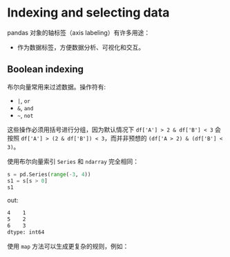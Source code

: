 # Indexing and selecting data

pandas 对象的轴标签（axis labeling）有许多用途：

- 作为数据标签，方便数据分析、可视化和交互。

## Boolean indexing

布尔向量常用来过滤数据。操作符有:

- `|`, `or`
- `&`, `and`
- `~`, `not`

这些操作必须用括号进行分组，因为默认情况下 `df['A'] > 2 & df['B'] < 3` 会按照 `df['A'] > (2 & df['B']) < 3`，而并非预想的 `(df['A > 2) & (df['B'] < 3)`。

使用布尔向量索引 `Series` 和 `ndarray` 完全相同：

```py
s = pd.Series(range(-3, 4))
s1 = s[s > 0]
s1
```

out:

```cmd
4    1
5    2
6    3
dtype: int64
```

使用 `map` 方法可以生成更复杂的规则，例如：

```

```